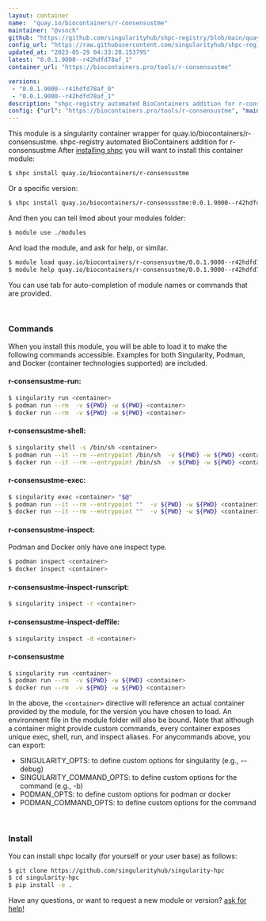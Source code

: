 ```yaml
---
layout: container
name:  "quay.io/biocontainers/r-consensustme"
maintainer: "@vsoch"
github: "https://github.com/singularityhub/shpc-registry/blob/main/quay.io/biocontainers/r-consensustme/container.yaml"
config_url: "https://raw.githubusercontent.com/singularityhub/shpc-registry/main/quay.io/biocontainers/r-consensustme/container.yaml"
updated_at: "2023-05-29 04:33:28.153795"
latest: "0.0.1.9000--r42hdfd78af_1"
container_url: "https://biocontainers.pro/tools/r-consensustme"

versions:
 - "0.0.1.9000--r41hdfd78af_0"
 - "0.0.1.9000--r42hdfd78af_1"
description: "shpc-registry automated BioContainers addition for r-consensustme"
config: {"url": "https://biocontainers.pro/tools/r-consensustme", "maintainer": "@vsoch", "description": "shpc-registry automated BioContainers addition for r-consensustme", "latest": {"0.0.1.9000--r42hdfd78af_1": "sha256:8329d045667c2faff49a96e6b408e673e9c5821c59860297049604189616cab4"}, "tags": {"0.0.1.9000--r41hdfd78af_0": "sha256:5d420e05b149e5c169b6508157f02f478f38a4f2e6fa79341c3e959e3f0561b1", "0.0.1.9000--r42hdfd78af_1": "sha256:8329d045667c2faff49a96e6b408e673e9c5821c59860297049604189616cab4"}, "docker": "quay.io/biocontainers/r-consensustme"}
---
```


This module is a singularity container wrapper for quay.io/biocontainers/r-consensustme.
shpc-registry automated BioContainers addition for r-consensustme
After [installing shpc](#install) you will want to install this container module:


```bash
$ shpc install quay.io/biocontainers/r-consensustme
```

Or a specific version:

```bash
$ shpc install quay.io/biocontainers/r-consensustme:0.0.1.9000--r42hdfd78af_1
```

And then you can tell lmod about your modules folder:

```bash
$ module use ./modules
```

And load the module, and ask for help, or similar.

```bash
$ module load quay.io/biocontainers/r-consensustme/0.0.1.9000--r42hdfd78af_1
$ module help quay.io/biocontainers/r-consensustme/0.0.1.9000--r42hdfd78af_1
```

You can use tab for auto-completion of module names or commands that are provided.

<br>

### Commands

When you install this module, you will be able to load it to make the following commands accessible.
Examples for both Singularity, Podman, and Docker (container technologies supported) are included.

#### r-consensustme-run:

```bash
$ singularity run <container>
$ podman run --rm  -v ${PWD} -w ${PWD} <container>
$ docker run --rm  -v ${PWD} -w ${PWD} <container>
```

#### r-consensustme-shell:

```bash
$ singularity shell -s /bin/sh <container>
$ podman run --it --rm --entrypoint /bin/sh  -v ${PWD} -w ${PWD} <container>
$ docker run --it --rm --entrypoint /bin/sh  -v ${PWD} -w ${PWD} <container>
```

#### r-consensustme-exec:

```bash
$ singularity exec <container> "$@"
$ podman run --it --rm --entrypoint ""  -v ${PWD} -w ${PWD} <container> "$@"
$ docker run --it --rm --entrypoint ""  -v ${PWD} -w ${PWD} <container> "$@"
```

#### r-consensustme-inspect:

Podman and Docker only have one inspect type.

```bash
$ podman inspect <container>
$ docker inspect <container>
```

#### r-consensustme-inspect-runscript:

```bash
$ singularity inspect -r <container>
```

#### r-consensustme-inspect-deffile:

```bash
$ singularity inspect -d <container>
```



#### r-consensustme

```bash
$ singularity run <container>
$ podman run --rm  -v ${PWD} -w ${PWD} <container>
$ docker run --rm  -v ${PWD} -w ${PWD} <container>
```


In the above, the `<container>` directive will reference an actual container provided
by the module, for the version you have chosen to load. An environment file in the
module folder will also be bound. Note that although a container
might provide custom commands, every container exposes unique exec, shell, run, and
inspect aliases. For anycommands above, you can export:

 - SINGULARITY_OPTS: to define custom options for singularity (e.g., --debug)
 - SINGULARITY_COMMAND_OPTS: to define custom options for the command (e.g., -b)
 - PODMAN_OPTS: to define custom options for podman or docker
 - PODMAN_COMMAND_OPTS: to define custom options for the command

<br>

### Install

You can install shpc locally (for yourself or your user base) as follows:

```bash
$ git clone https://github.com/singularityhub/singularity-hpc
$ cd singularity-hpc
$ pip install -e .
```

Have any questions, or want to request a new module or version? [ask for help!](https://github.com/singularityhub/singularity-hpc/issues)